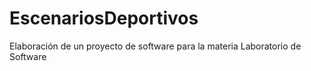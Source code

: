 # EscenariosDeportivos
Elaboración de un proyecto de software para la materia Laboratorio de Software
